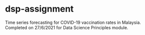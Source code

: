 # dsp-assignment
Time series forecasting for COVID-19 vaccination rates in Malaysia. Completed on 27/6/2021 for Data Science Principles module.
